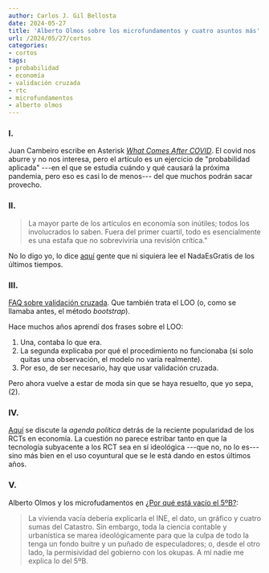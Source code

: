 ```yaml
---
author: Carlos J. Gil Bellosta
date: 2024-05-27
title: 'Alberto Olmos sobre los microfundamentos y cuatro asuntos más'
url: /2024/05/27/cortos
categories:
- cortos
tags:
- probabilidad
- economía
- validación cruzada
- rtc
- microfundamentos
- alberto olmos
---
```


### I.

Juan Cambeiro escribe en Asterisk [_What Comes After COVID_](https://asteriskmag.com/issues/02/what-comes-after-covid). El covid nos aburre y no nos interesa, pero el artículo es un ejercicio de "probabilidad aplicada" ---en el que se estudia cuándo y qué causará la próxima pandemia, pero eso es casi lo de menos--- del que muchos podrán sacar provecho.

### II.

> La mayor parte de los artículos en economía son inútiles; todos los involucrados lo saben. Fuera del primer cuartil, todo es esencialmente es una estafa que no sobreviviría una revisión crítica."

No lo digo yo, lo dice [aquí](https://thezvi.substack.com/p/monthly-roundup-15-february-2024) gente que ni siquiera lee el NadaEsGratis de los últimos tiempos.

### III.

[FAQ sobre validación cruzada](https://users.aalto.fi/~ave/CV-FAQ.html). Que también trata el LOO (o, como se llamaba antes, el método _bootstrap_).

Hace muchos años aprendí dos frases sobre el LOO:
1. Una, contaba lo que era.
2. La segunda explicaba por qué el procedimiento no funcionaba (si solo quitas una observación, el modelo no varía realmente).
3. Por eso, de ser necesario, hay que usar validación cruzada.

Pero ahora vuelve a estar de moda sin que se haya resuelto, que yo sepa, (2).


### IV.

[Aquí](https://www.betonit.ai/p/the-rct-agenda) se discute la _agenda política_ detrás de la reciente popularidad de los RCTs en economía. La cuestión no parece estribar tanto en que la tecnología subyacente a los RCT sea en sí ideológica ---que no, no lo es--- sino más bien en el uso coyuntural que se le está dando en estos últimos años.

### V.

Alberto Olmos y los microfudamentos en [¿Por qué está vacío el 5ºB?](https://blogs.elconfidencial.com/cultura/mala-fama/2024-04-24/vacio-propietario-pequeno-vivienda-problemas_3871834/):

> La vivienda vacía debería explicarla el INE, el dato, un gráfico y cuatro sumas del Catastro. Sin embargo, toda la ciencia contable y urbanística se marea ideológicamente para que la culpa de todo la tenga un fondo buitre y un puñado de especuladores; o, desde el otro lado, la permisividad del gobierno con los okupas. A mí nadie me explica lo del 5ºB.